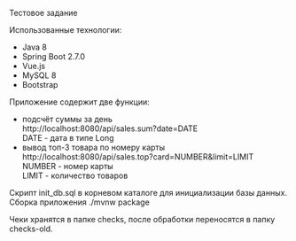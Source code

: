 Тестовое задание

Использованные технологии:
- Java 8
- Spring Boot 2.7.0
- Vue.js
- MySQL 8
- Bootstrap

Приложение содержит две функции:
- подсчёт суммы за день<br/>
  http://localhost:8080/api/sales.sum?date=DATE<br/>
  DATE - дата в типе Long<br/>
- вывод топ-3 товара по номеру карты<br/>
  http://localhost:8080/api/sales.top?card=NUMBER&limit=LIMIT<br/>
  NUMBER - номер карты<br/>
  LIMIT - количество товаров<br/>

Скрипт init_db.sql в корневом каталоге для инициализации базы данных.
Сборка приложения ./mvnw package

Чеки хранятся в папке checks, после обработки переносятся в папку checks-old.
